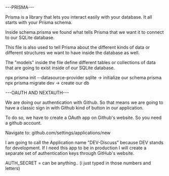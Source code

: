 ---PRISMA---

Prisma is a library that lets you interact easily with your database. It all starts with your Prisma schema.

Inside schema.prisma we found what tells Prisma that we want it to connect to our SQLite database.

This file is also used to tell Prisma about the different kinds of data or different structures we want to have inside the database as well.

The "models" inside the file define different tables or collections of data that are going to exist inside of our SQLite database.

npx prisma init --datasource-provider sqlite -> initialize our schema prisma
npx prisma migrate dev -> create our db

---OAUTH AND NEXTAUTH---

We are doing our authentication with Github. So that means we are going to have a classic sign in with Github kind of button in our application.

To do so, we have to create a OAuth app on Github's website. So you need a github account.

Navigate to: github.com/settings/applications/new

I am going to call the Application name "DEV-Discuss" because DEV stands for development. If I need this app to be in production I will create a separate set of authentication keys through GitHub's website.

AUTH_SECRET = can be anything.. (i just typed in those numbers and letters)
